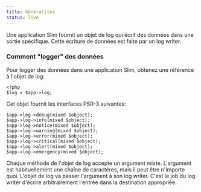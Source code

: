 ```yaml
---
title: Généralités
status: live
---
```


Une application Slim fournit un objet de log qui écrit des données dans une sortie spécifique. Cette écriture de données est faite par un log writer.

### Comment "logger" des données

Pour logger des données dans une application Slim, obtenez une référence à l'objet de log:

    <?php
    $log = $app->log;

Cet objet fournit les interfaces PSR-3 suivantes:

    $app->log->debug(mixed $object);
    $app->log->info(mixed $object);
    $app->log->notice(mixed $object);
    $app->log->warning(mixed $object);
    $app->log->error(mixed $object);
    $app->log->critical(mixed $object);
    $app->log->alert(mixed $object);
    $app->log->emergency(mixed $object);

Chaque méthode de l'objet de log accepte un argument mixte. L'argument est habituellement une chaîne de caractères, mais il peut être n'importe quoi. L'objet de log va passer l'argument à son log writer. C'est le job du log writer d'écrire arbitrairement l'entrée dans la destination appropriée.
